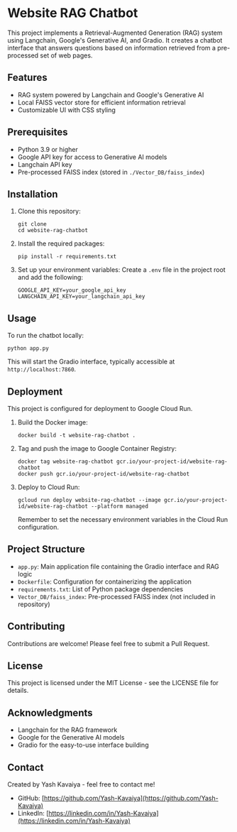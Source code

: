 
# Website RAG Chatbot
This project implements a Retrieval-Augmented Generation (RAG) system using Langchain, Google's Generative AI, and Gradio. It creates a chatbot interface that answers questions based on information retrieved from a pre-processed set of web pages.

## Features

- RAG system powered by Langchain and Google's Generative AI
- Local FAISS vector store for efficient information retrieval
- Customizable UI with CSS styling

## Prerequisites

- Python 3.9 or higher
- Google API key for access to Generative AI models
- Langchain API key
- Pre-processed FAISS index (stored in `./Vector_DB/faiss_index`)

## Installation

1. Clone this repository:
   ```
   git clone 
   cd website-rag-chatbot
   ```

2. Install the required packages:
   ```
   pip install -r requirements.txt
   ```

3. Set up your environment variables:
   Create a `.env` file in the project root and add the following:
   ```
   GOOGLE_API_KEY=your_google_api_key
   LANGCHAIN_API_KEY=your_langchain_api_key
   ```

## Usage

To run the chatbot locally:

```
python app.py
```

This will start the Gradio interface, typically accessible at `http://localhost:7860`.

## Deployment

This project is configured for deployment to Google Cloud Run. 

1. Build the Docker image:
   ```
   docker build -t website-rag-chatbot .
   ```

2. Tag and push the image to Google Container Registry:
   ```
   docker tag website-rag-chatbot gcr.io/your-project-id/website-rag-chatbot
   docker push gcr.io/your-project-id/website-rag-chatbot
   ```

3. Deploy to Cloud Run:
   ```
   gcloud run deploy website-rag-chatbot --image gcr.io/your-project-id/website-rag-chatbot --platform managed
   ```

   Remember to set the necessary environment variables in the Cloud Run configuration.

## Project Structure

- `app.py`: Main application file containing the Gradio interface and RAG logic
- `Dockerfile`: Configuration for containerizing the application
- `requirements.txt`: List of Python package dependencies
- `Vector_DB/faiss_index`: Pre-processed FAISS index (not included in repository)

## Contributing

Contributions are welcome! Please feel free to submit a Pull Request.

## License

This project is licensed under the MIT License - see the LICENSE file for details.

## Acknowledgments

- Langchain for the RAG framework
- Google for the Generative AI models
- Gradio for the easy-to-use interface building

## Contact

Created by Yash Kavaiya - feel free to contact me!
- GitHub: [https://github.com/Yash-Kavaiya](https://github.com/Yash-Kavaiya)
- LinkedIn: [https://linkedin.com/in/Yash-Kavaiya](https://linkedin.com/in/Yash-Kavaiya)
